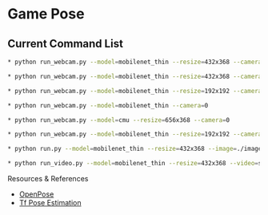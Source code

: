 # Game Pose

## Current Command List

```bash
* python run_webcam.py --model=mobilenet_thin --resize=432x368 --camera=0

* python run_webcam.py --model=mobilenet_thin --resize=432x368 --camera=0 --interval=5

* python run_webcam.py --model=mobilenet_thin --resize=192x192 --camera=0

* python run_webcam.py --model=mobilenet_thin --camera=0

* python run_webcam.py --model=cmu --resize=656x368 --camera=0

* python run_webcam.py --model=mobilenet_thin --resize=192x192 --camera=0

* python run.py --model=mobilenet_thin --resize=432x368 --image=./images/p1.jpg

* python run_video.py --model=mobilenet_thin --resize=432x368 --video=sample.mp4
```

Resources & References

* [OpenPose](https://github.com/CMU-Perceptual-Computing-Lab/openpose)
* [Tf Pose Estimation](https://github.com/ildoonet/tf-pose-estimation)